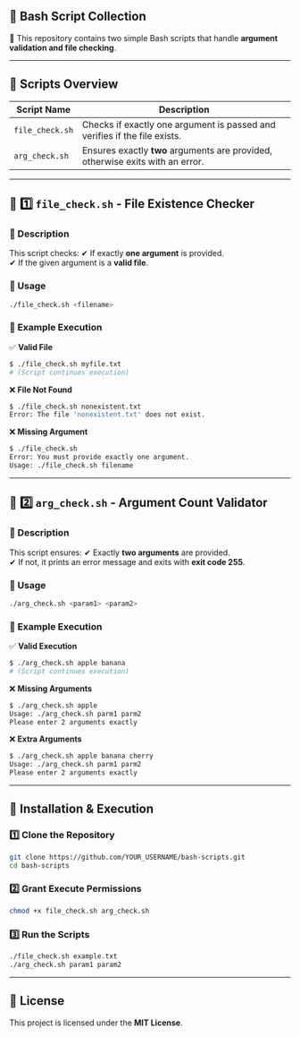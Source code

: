 ## **🔷 Bash Script Collection**
🚀 This repository contains two simple Bash scripts that handle **argument validation and file checking**.

---

## 📌 **Scripts Overview**
| Script Name      | Description |
|-----------------|-------------|
| `file_check.sh` | Checks if exactly one argument is passed and verifies if the file exists. |
| `arg_check.sh`  | Ensures exactly **two** arguments are provided, otherwise exits with an error. |

---

## 📌 **1️⃣ `file_check.sh` - File Existence Checker**
### **🔹 Description**
This script checks:
✔ If exactly **one argument** is provided.  
✔ If the given argument is a **valid file**.  

### **🔹 Usage**
```sh
./file_check.sh <filename>
```

### **🔹 Example Execution**
✅ **Valid File**
```sh
$ ./file_check.sh myfile.txt
# (Script continues execution)
```
❌ **File Not Found**
```sh
$ ./file_check.sh nonexistent.txt
Error: The file 'nonexistent.txt' does not exist.
```
❌ **Missing Argument**
```sh
$ ./file_check.sh
Error: You must provide exactly one argument.
Usage: ./file_check.sh filename
```

---

## 📌 **2️⃣ `arg_check.sh` - Argument Count Validator**
### **🔹 Description**
This script ensures:
✔ Exactly **two arguments** are provided.  
✔ If not, it prints an error message and exits with **exit code 255**.  

### **🔹 Usage**
```sh
./arg_check.sh <param1> <param2>
```

### **🔹 Example Execution**
✅ **Valid Execution**
```sh
$ ./arg_check.sh apple banana
# (Script continues execution)
```
❌ **Missing Arguments**
```sh
$ ./arg_check.sh apple
Usage: ./arg_check.sh parm1 parm2
Please enter 2 arguments exactly
```
❌ **Extra Arguments**
```sh
$ ./arg_check.sh apple banana cherry
Usage: ./arg_check.sh parm1 parm2
Please enter 2 arguments exactly
```

---

## 📌 **Installation & Execution**
### **1️⃣ Clone the Repository**
```sh
git clone https://github.com/YOUR_USERNAME/bash-scripts.git
cd bash-scripts
```
### **2️⃣ Grant Execute Permissions**
```sh
chmod +x file_check.sh arg_check.sh
```
### **3️⃣ Run the Scripts**
```sh
./file_check.sh example.txt
./arg_check.sh param1 param2
```

---

## 📌 **License**
This project is licensed under the **MIT License**.